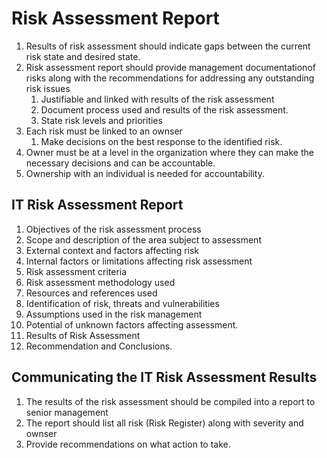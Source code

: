 # Risk Assessment Report

1. Results of risk assessment should indicate gaps between the current risk state and desired state.
2. Risk assessment report should provide management documentationof risks along with the recommendations for addressing any outstanding risk issues
	1. Justifiable and linked with results of the risk assessment
	2. Document process used and results of the risk assessment. 
	3. State risk levels and priorities
3. Each risk must be linked to an ownser
	1.  Make decisions on the best response to the identified risk.
4. Owner must be at a level in the organization where they can make the necessary decisions and can be accountable.
5. Ownership with an individual is needed for accountability. 

## IT Risk Assessment Report

1. Objectives of the risk assessment process
2. Scope and description of the area subject to assessment
3. External context and factors affecting risk
4. Internal factors or limitations affecting risk assessment
5. Risk assessment criteria
6. Risk assessment methodology used
7. Resources and references used
8. Identification of risk, threats and vulnerabilities
9. Assumptions used in the risk management
10. Potential of unknown factors affecting assessment. 
11. Results of Risk Assessment
12. Recommendation and Conclusions.

## Communicating the IT Risk Assessment Results
1. The results of the risk assessment should be compiled into a report to senior management
2. The report should list all risk (Risk Register) along with severity and ownser
3. Provide recommendations on what action to take.


 